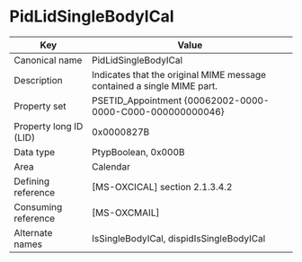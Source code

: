 # PidLidSingleBodyICal

| Key | Value |
|---|---|
| Canonical name | PidLidSingleBodyICal |
| Description | Indicates that the original MIME message contained a single MIME part. |
| Property set | PSETID_Appointment {00062002-0000-0000-C000-000000000046} |
| Property long ID (LID) | 0x0000827B |
| Data type | PtypBoolean, 0x000B |
| Area | Calendar |
| Defining reference | [MS-OXCICAL] section 2.1.3.4.2 |
| Consuming reference | [MS-OXCMAIL] |
| Alternate names | IsSingleBodyICal, dispidIsSingleBodyICal |
